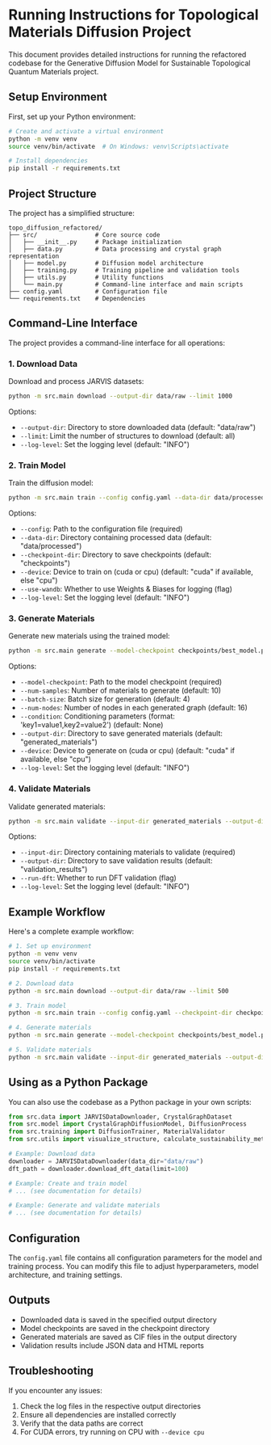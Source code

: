 # Running Instructions for Topological Materials Diffusion Project

This document provides detailed instructions for running the refactored codebase for the Generative Diffusion Model for Sustainable Topological Quantum Materials project.

## Setup Environment

First, set up your Python environment:

```bash
# Create and activate a virtual environment
python -m venv venv
source venv/bin/activate  # On Windows: venv\Scripts\activate

# Install dependencies
pip install -r requirements.txt
```

## Project Structure

The project has a simplified structure:

```
topo_diffusion_refactored/
├── src/                # Core source code
│   ├── __init__.py     # Package initialization
│   ├── data.py         # Data processing and crystal graph representation
│   ├── model.py        # Diffusion model architecture
│   ├── training.py     # Training pipeline and validation tools
│   ├── utils.py        # Utility functions
│   └── main.py         # Command-line interface and main scripts
├── config.yaml         # Configuration file
└── requirements.txt    # Dependencies
```

## Command-Line Interface

The project provides a command-line interface for all operations:

### 1. Download Data

Download and process JARVIS datasets:

```bash
python -m src.main download --output-dir data/raw --limit 1000
```

Options:
- `--output-dir`: Directory to store downloaded data (default: "data/raw")
- `--limit`: Limit the number of structures to download (default: all)
- `--log-level`: Set the logging level (default: "INFO")

### 2. Train Model

Train the diffusion model:

```bash
python -m src.main train --config config.yaml --data-dir data/processed --checkpoint-dir checkpoints
```

Options:
- `--config`: Path to the configuration file (required)
- `--data-dir`: Directory containing processed data (default: "data/processed")
- `--checkpoint-dir`: Directory to save checkpoints (default: "checkpoints")
- `--device`: Device to train on (cuda or cpu) (default: "cuda" if available, else "cpu")
- `--use-wandb`: Whether to use Weights & Biases for logging (flag)
- `--log-level`: Set the logging level (default: "INFO")

### 3. Generate Materials

Generate new materials using the trained model:

```bash
python -m src.main generate --model-checkpoint checkpoints/best_model.pt --num-samples 10 --output-dir generated_materials
```

Options:
- `--model-checkpoint`: Path to the model checkpoint (required)
- `--num-samples`: Number of materials to generate (default: 10)
- `--batch-size`: Batch size for generation (default: 4)
- `--num-nodes`: Number of nodes in each generated graph (default: 16)
- `--condition`: Conditioning parameters (format: 'key1=value1,key2=value2') (default: None)
- `--output-dir`: Directory to save generated materials (default: "generated_materials")
- `--device`: Device to generate on (cuda or cpu) (default: "cuda" if available, else "cpu")
- `--log-level`: Set the logging level (default: "INFO")

### 4. Validate Materials

Validate generated materials:

```bash
python -m src.main validate --input-dir generated_materials --output-dir validation_results
```

Options:
- `--input-dir`: Directory containing materials to validate (required)
- `--output-dir`: Directory to save validation results (default: "validation_results")
- `--run-dft`: Whether to run DFT validation (flag)
- `--log-level`: Set the logging level (default: "INFO")

## Example Workflow

Here's a complete example workflow:

```bash
# 1. Set up environment
python -m venv venv
source venv/bin/activate
pip install -r requirements.txt

# 2. Download data
python -m src.main download --output-dir data/raw --limit 500

# 3. Train model
python -m src.main train --config config.yaml --checkpoint-dir checkpoints

# 4. Generate materials
python -m src.main generate --model-checkpoint checkpoints/best_model.pt --num-samples 20 --output-dir generated_materials

# 5. Validate materials
python -m src.main validate --input-dir generated_materials --output-dir validation_results
```

## Using as a Python Package

You can also use the codebase as a Python package in your own scripts:

```python
from src.data import JARVISDataDownloader, CrystalGraphDataset
from src.model import CrystalGraphDiffusionModel, DiffusionProcess
from src.training import DiffusionTrainer, MaterialValidator
from src.utils import visualize_structure, calculate_sustainability_metrics

# Example: Download data
downloader = JARVISDataDownloader(data_dir="data/raw")
dft_path = downloader.download_dft_data(limit=100)

# Example: Create and train model
# ... (see documentation for details)

# Example: Generate and validate materials
# ... (see documentation for details)
```

## Configuration

The `config.yaml` file contains all configuration parameters for the model and training process. You can modify this file to adjust hyperparameters, model architecture, and training settings.

## Outputs

- Downloaded data is saved in the specified output directory
- Model checkpoints are saved in the checkpoint directory
- Generated materials are saved as CIF files in the output directory
- Validation results include JSON data and HTML reports

## Troubleshooting

If you encounter any issues:

1. Check the log files in the respective output directories
2. Ensure all dependencies are installed correctly
3. Verify that the data paths are correct
4. For CUDA errors, try running on CPU with `--device cpu`
